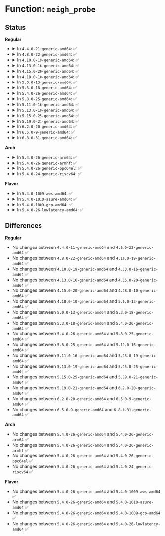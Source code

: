# Function: <code>neigh_probe</code>

## Status
<b>Regular</b>
<ul>
<li>
<details>
<summary>In <code>4.4.0-21-generic-amd64</code>: ✅</summary>

```c
void neigh_probe(struct neighbour * neigh)
```

```json
{
  "name": "neigh_probe",
  "collision_type": "Unique Static",
  "inline_type": "No",
  "funcs": [
    {
      "addr": 18446744071586334752,
      "name": "neigh_probe",
      "external": false,
      "loc": "net/core/neighbour.c:854",
      "file": "net/core/neighbour.c",
      "inline": "seen, unknown",
      "caller_inline": [],
      "caller_func": [
        "net/core/neighbour.c:__neigh_event_send",
        "net/core/neighbour.c:neigh_timer_handler"
      ]
    }
  ],
  "symbols": [
    {
      "addr": 18446744071586334752,
      "name": "neigh_probe",
      "section": ".text",
      "bind": "STB_LOCAL",
      "size": 91
    }
  ]
}
```
</details>
</li>
<li>
<details>
<summary>In <code>4.8.0-22-generic-amd64</code>: ✅</summary>

```c
void neigh_probe(struct neighbour * neigh)
```

```json
{
  "name": "neigh_probe",
  "collision_type": "Unique Static",
  "inline_type": "No",
  "funcs": [
    {
      "addr": 18446744071586767344,
      "name": "neigh_probe",
      "external": false,
      "loc": "net/core/neighbour.c:854",
      "file": "net/core/neighbour.c",
      "inline": "seen, unknown",
      "caller_inline": [],
      "caller_func": [
        "net/core/neighbour.c:__neigh_event_send",
        "net/core/neighbour.c:neigh_timer_handler"
      ]
    }
  ],
  "symbols": [
    {
      "addr": 18446744071586767344,
      "name": "neigh_probe",
      "section": ".text",
      "bind": "STB_LOCAL",
      "size": 91
    }
  ]
}
```
</details>
</li>
<li>
<details>
<summary>In <code>4.10.0-19-generic-amd64</code>: ✅</summary>

```c
void neigh_probe(struct neighbour * neigh)
```

```json
{
  "name": "neigh_probe",
  "collision_type": "Unique Static",
  "inline_type": "No",
  "funcs": [
    {
      "addr": 18446744071586954144,
      "name": "neigh_probe",
      "external": false,
      "loc": "net/core/neighbour.c:855",
      "file": "net/core/neighbour.c",
      "inline": "seen, unknown",
      "caller_inline": [],
      "caller_func": [
        "net/core/neighbour.c:__neigh_event_send",
        "net/core/neighbour.c:neigh_timer_handler"
      ]
    }
  ],
  "symbols": [
    {
      "addr": 18446744071586954144,
      "name": "neigh_probe",
      "section": ".text",
      "bind": "STB_LOCAL",
      "size": 91
    }
  ]
}
```
</details>
</li>
<li>
<details>
<summary>In <code>4.13.0-16-generic-amd64</code>: ✅</summary>

```c
void neigh_probe(struct neighbour * neigh)
```

```json
{
  "name": "neigh_probe",
  "collision_type": "Unique Static",
  "inline_type": "No",
  "funcs": [
    {
      "addr": 18446744071587078960,
      "name": "neigh_probe",
      "external": false,
      "loc": "net/core/neighbour.c:890",
      "file": "net/core/neighbour.c",
      "inline": "seen, unknown",
      "caller_inline": [],
      "caller_func": [
        "net/core/neighbour.c:__neigh_event_send",
        "net/core/neighbour.c:neigh_timer_handler"
      ]
    }
  ],
  "symbols": [
    {
      "addr": 18446744071587078960,
      "name": "neigh_probe",
      "section": ".text",
      "bind": "STB_LOCAL",
      "size": 99
    }
  ]
}
```
</details>
</li>
<li>
<details>
<summary>In <code>4.15.0-20-generic-amd64</code>: ✅</summary>

```c
void neigh_probe(struct neighbour * neigh)
```

```json
{
  "name": "neigh_probe",
  "collision_type": "Unique Static",
  "inline_type": "No",
  "funcs": [
    {
      "addr": 18446744071587580624,
      "name": "neigh_probe",
      "external": false,
      "loc": "net/core/neighbour.c:890",
      "file": "net/core/neighbour.c",
      "inline": "seen, unknown",
      "caller_inline": [],
      "caller_func": [
        "net/core/neighbour.c:__neigh_event_send",
        "net/core/neighbour.c:neigh_timer_handler"
      ]
    }
  ],
  "symbols": [
    {
      "addr": 18446744071587580624,
      "name": "neigh_probe",
      "section": ".text",
      "bind": "STB_LOCAL",
      "size": 102
    }
  ]
}
```
</details>
</li>
<li>
<details>
<summary>In <code>4.18.0-10-generic-amd64</code>: ✅</summary>

```c
void neigh_probe(struct neighbour * neigh)
```

```json
{
  "name": "neigh_probe",
  "collision_type": "Unique Static",
  "inline_type": "No",
  "funcs": [
    {
      "addr": 18446744071587889408,
      "name": "neigh_probe",
      "external": false,
      "loc": "net/core/neighbour.c:901",
      "file": "net/core/neighbour.c",
      "inline": "seen, unknown",
      "caller_inline": [],
      "caller_func": [
        "net/core/neighbour.c:__neigh_event_send",
        "net/core/neighbour.c:neigh_timer_handler"
      ]
    }
  ],
  "symbols": [
    {
      "addr": 18446744071587889408,
      "name": "neigh_probe",
      "section": ".text",
      "bind": "STB_LOCAL",
      "size": 102
    }
  ]
}
```
</details>
</li>
<li>
<details>
<summary>In <code>5.0.0-13-generic-amd64</code>: ✅</summary>

```c
void neigh_probe(struct neighbour * neigh)
```

```json
{
  "name": "neigh_probe",
  "collision_type": "Unique Static",
  "inline_type": "No",
  "funcs": [
    {
      "addr": 18446744071588030912,
      "name": "neigh_probe",
      "external": false,
      "loc": "net/core/neighbour.c:999",
      "file": "net/core/neighbour.c",
      "inline": "seen, unknown",
      "caller_inline": [],
      "caller_func": [
        "net/core/neighbour.c:__neigh_event_send",
        "net/core/neighbour.c:neigh_timer_handler"
      ]
    }
  ],
  "symbols": [
    {
      "addr": 18446744071588030912,
      "name": "neigh_probe",
      "section": ".text",
      "bind": "STB_LOCAL",
      "size": 102
    }
  ]
}
```
</details>
</li>
<li>
<details>
<summary>In <code>5.3.0-18-generic-amd64</code>: ✅</summary>

```c
void neigh_probe(struct neighbour * neigh)
```

```json
{
  "name": "neigh_probe",
  "collision_type": "Unique Static",
  "inline_type": "No",
  "funcs": [
    {
      "addr": 18446744071588343952,
      "name": "neigh_probe",
      "external": false,
      "loc": "net/core/neighbour.c:1003",
      "file": "net/core/neighbour.c",
      "inline": "seen, unknown",
      "caller_inline": [],
      "caller_func": [
        "net/core/neighbour.c:__neigh_event_send",
        "net/core/neighbour.c:neigh_timer_handler"
      ]
    }
  ],
  "symbols": [
    {
      "addr": 18446744071588343952,
      "name": "neigh_probe",
      "section": ".text",
      "bind": "STB_LOCAL",
      "size": 102
    }
  ]
}
```
</details>
</li>
<li>
<details>
<summary>In <code>5.4.0-26-generic-amd64</code>: ✅</summary>

```c
void neigh_probe(struct neighbour * neigh)
```

```json
{
  "name": "neigh_probe",
  "collision_type": "Unique Static",
  "inline_type": "No",
  "funcs": [
    {
      "addr": 18446744071588550400,
      "name": "neigh_probe",
      "external": false,
      "loc": "net/core/neighbour.c:1000",
      "file": "net/core/neighbour.c",
      "inline": "seen, unknown",
      "caller_inline": [],
      "caller_func": [
        "net/core/neighbour.c:__neigh_event_send",
        "net/core/neighbour.c:neigh_timer_handler"
      ]
    }
  ],
  "symbols": [
    {
      "addr": 18446744071588550400,
      "name": "neigh_probe",
      "section": ".text",
      "bind": "STB_LOCAL",
      "size": 102
    }
  ]
}
```
</details>
</li>
<li>
<details>
<summary>In <code>5.8.0-25-generic-amd64</code>: ✅</summary>

```c
void neigh_probe(struct neighbour * neigh)
```

```json
{
  "name": "neigh_probe",
  "collision_type": "Unique Static",
  "inline_type": "No",
  "funcs": [
    {
      "addr": 18446744071589401328,
      "name": "neigh_probe",
      "external": false,
      "loc": "net/core/neighbour.c:1000",
      "file": "net/core/neighbour.c",
      "inline": "seen, unknown",
      "caller_inline": [],
      "caller_func": [
        "net/core/neighbour.c:__neigh_event_send",
        "net/core/neighbour.c:neigh_timer_handler"
      ]
    }
  ],
  "symbols": [
    {
      "addr": 18446744071589401328,
      "name": "neigh_probe",
      "section": ".text",
      "bind": "STB_LOCAL",
      "size": 102
    }
  ]
}
```
</details>
</li>
<li>
<details>
<summary>In <code>5.11.0-16-generic-amd64</code>: ✅</summary>

```c
void neigh_probe(struct neighbour * neigh)
```

```json
{
  "name": "neigh_probe",
  "collision_type": "Unique Static",
  "inline_type": "No",
  "funcs": [
    {
      "addr": 18446744071589402176,
      "name": "neigh_probe",
      "external": false,
      "loc": "net/core/neighbour.c:1002",
      "file": "net/core/neighbour.c",
      "inline": "seen, unknown",
      "caller_inline": [],
      "caller_func": [
        "net/core/neighbour.c:__neigh_event_send",
        "net/core/neighbour.c:neigh_timer_handler"
      ]
    }
  ],
  "symbols": [
    {
      "addr": 18446744071589402176,
      "name": "neigh_probe",
      "section": ".text",
      "bind": "STB_LOCAL",
      "size": 102
    }
  ]
}
```
</details>
</li>
<li>
<details>
<summary>In <code>5.13.0-19-generic-amd64</code>: ✅</summary>

```c
void neigh_probe(struct neighbour * neigh)
```

```json
{
  "name": "neigh_probe",
  "collision_type": "Unique Static",
  "inline_type": "No",
  "funcs": [
    {
      "addr": 18446744071589299136,
      "name": "neigh_probe",
      "external": false,
      "loc": "net/core/neighbour.c:1006",
      "file": "net/core/neighbour.c",
      "inline": "seen, unknown",
      "caller_inline": [],
      "caller_func": [
        "net/core/neighbour.c:__neigh_event_send",
        "net/core/neighbour.c:neigh_timer_handler"
      ]
    }
  ],
  "symbols": [
    {
      "addr": 18446744071589299136,
      "name": "neigh_probe",
      "section": ".text",
      "bind": "STB_LOCAL",
      "size": 102
    }
  ]
}
```
</details>
</li>
<li>
<details>
<summary>In <code>5.15.0-25-generic-amd64</code>: ✅</summary>

```c
void neigh_probe(struct neighbour * neigh)
```

```json
{
  "name": "neigh_probe",
  "collision_type": "Unique Static",
  "inline_type": "No",
  "funcs": [
    {
      "addr": 18446744071590027312,
      "name": "neigh_probe",
      "external": false,
      "loc": "net/core/neighbour.c:1001",
      "file": "net/core/neighbour.c",
      "inline": "seen, unknown",
      "caller_inline": [],
      "caller_func": [
        "net/core/neighbour.c:__neigh_event_send",
        "net/core/neighbour.c:neigh_timer_handler"
      ]
    }
  ],
  "symbols": [
    {
      "addr": 18446744071590027312,
      "name": "neigh_probe",
      "section": ".text",
      "bind": "STB_LOCAL",
      "size": 102
    }
  ]
}
```
</details>
</li>
<li>
<details>
<summary>In <code>5.19.0-21-generic-amd64</code>: ✅</summary>

```c
void neigh_probe(struct neighbour * neigh)
```

```json
{
  "name": "neigh_probe",
  "collision_type": "Unique Static",
  "inline_type": "No",
  "funcs": [
    {
      "addr": 18446744071591569152,
      "name": "neigh_probe",
      "external": false,
      "loc": "net/core/neighbour.c:1046",
      "file": "net/core/neighbour.c",
      "inline": "seen, unknown",
      "caller_inline": [],
      "caller_func": [
        "net/core/neighbour.c:__neigh_event_send",
        "net/core/neighbour.c:neigh_timer_handler"
      ]
    }
  ],
  "symbols": [
    {
      "addr": 18446744071591569152,
      "name": "neigh_probe",
      "section": ".text",
      "bind": "STB_LOCAL",
      "size": 117
    }
  ]
}
```
</details>
</li>
<li>
<details>
<summary>In <code>6.2.0-20-generic-amd64</code>: ✅</summary>

```c
void neigh_probe(struct neighbour * neigh)
```

```json
{
  "name": "neigh_probe",
  "collision_type": "Unique Static",
  "inline_type": "No",
  "funcs": [
    {
      "addr": 18446744071593347968,
      "name": "neigh_probe",
      "external": false,
      "loc": "net/core/neighbour.c:1086",
      "file": "net/core/neighbour.c",
      "inline": "seen, unknown",
      "caller_inline": [],
      "caller_func": [
        "net/core/neighbour.c:__neigh_event_send",
        "net/core/neighbour.c:neigh_timer_handler"
      ]
    }
  ],
  "symbols": [
    {
      "addr": 18446744071593347968,
      "name": "neigh_probe",
      "section": ".text",
      "bind": "STB_LOCAL",
      "size": 117
    }
  ]
}
```
</details>
</li>
<li>
<details>
<summary>In <code>6.5.0-9-generic-amd64</code>: ✅</summary>

```c
void neigh_probe(struct neighbour * neigh)
```

```json
{
  "name": "neigh_probe",
  "collision_type": "Unique Static",
  "inline_type": "No",
  "funcs": [
    {
      "addr": 18446744071593809904,
      "name": "neigh_probe",
      "external": false,
      "loc": "net/core/neighbour.c:1055",
      "file": "net/core/neighbour.c",
      "inline": "seen, unknown",
      "caller_inline": [],
      "caller_func": [
        "net/core/neighbour.c:__neigh_event_send",
        "net/core/neighbour.c:neigh_timer_handler"
      ]
    }
  ],
  "symbols": [
    {
      "addr": 18446744071593809904,
      "name": "neigh_probe",
      "section": ".text",
      "bind": "STB_LOCAL",
      "size": 117
    }
  ]
}
```
</details>
</li>
<li>
<details>
<summary>In <code>6.8.0-31-generic-amd64</code>: ✅</summary>

```c
void neigh_probe(struct neighbour * neigh)
```

```json
{
  "name": "neigh_probe",
  "collision_type": "Unique Static",
  "inline_type": "No",
  "funcs": [
    {
      "addr": 18446744071594591360,
      "name": "neigh_probe",
      "external": false,
      "loc": "net/core/neighbour.c:1066",
      "file": "net/core/neighbour.c",
      "inline": "seen, unknown",
      "caller_inline": [],
      "caller_func": [
        "net/core/neighbour.c:__neigh_event_send",
        "net/core/neighbour.c:neigh_timer_handler"
      ]
    }
  ],
  "symbols": [
    {
      "addr": 18446744071594591360,
      "name": "neigh_probe",
      "section": ".text",
      "bind": "STB_LOCAL",
      "size": 117
    }
  ]
}
```
</details>
</li>
</ul>
<b>Arch</b>
<ul>
<li>
<details>
<summary>In <code>5.4.0-26-generic-arm64</code>: ✅</summary>

```c
void neigh_probe(struct neighbour * neigh)
```

```json
{
  "name": "neigh_probe",
  "collision_type": "Unique Static",
  "inline_type": "No",
  "funcs": [
    {
      "addr": 18446603336502093872,
      "name": "neigh_probe",
      "external": false,
      "loc": "net/core/neighbour.c:1000",
      "file": "net/core/neighbour.c",
      "inline": "seen, unknown",
      "caller_inline": [],
      "caller_func": [
        "net/core/neighbour.c:__neigh_event_send",
        "net/core/neighbour.c:neigh_timer_handler"
      ]
    }
  ],
  "symbols": [
    {
      "addr": 18446603336502093872,
      "name": "neigh_probe",
      "section": ".text",
      "bind": "STB_LOCAL",
      "size": 164
    }
  ]
}
```
</details>
</li>
<li>
<details>
<summary>In <code>5.4.0-26-generic-armhf</code>: ✅</summary>

```c
void neigh_probe(struct neighbour * neigh)
```

```json
{
  "name": "neigh_probe",
  "collision_type": "Unique Static",
  "inline_type": "No",
  "funcs": [
    {
      "addr": 3234839272,
      "name": "neigh_probe",
      "external": false,
      "loc": "net/core/neighbour.c:1000",
      "file": "net/core/neighbour.c",
      "inline": "seen, unknown",
      "caller_inline": [],
      "caller_func": [
        "net/core/neighbour.c:__neigh_event_send",
        "net/core/neighbour.c:neigh_timer_handler"
      ]
    }
  ],
  "symbols": [
    {
      "addr": 3234839272,
      "name": "neigh_probe",
      "section": ".text",
      "bind": "STB_LOCAL",
      "size": 160
    }
  ]
}
```
</details>
</li>
<li>
<details>
<summary>In <code>5.4.0-26-generic-ppc64el</code>: ✅</summary>

```c
void neigh_probe(struct neighbour * neigh)
```

```json
{
  "name": "neigh_probe",
  "collision_type": "Unique Static",
  "inline_type": "No",
  "funcs": [
    {
      "addr": 13835058055295544480,
      "name": "neigh_probe",
      "external": false,
      "loc": "net/core/neighbour.c:1000",
      "file": "net/core/neighbour.c",
      "inline": "seen, unknown",
      "caller_inline": [],
      "caller_func": [
        "net/core/neighbour.c:__neigh_event_send",
        "net/core/neighbour.c:neigh_timer_handler"
      ]
    }
  ],
  "symbols": [
    {
      "addr": 13835058055295544480,
      "name": "neigh_probe",
      "section": ".text",
      "bind": "STB_LOCAL",
      "size": 200
    }
  ]
}
```
</details>
</li>
<li>
<details>
<summary>In <code>5.4.0-24-generic-riscv64</code>: ✅</summary>

```c
void neigh_probe(struct neighbour * neigh)
```

```json
{
  "name": "neigh_probe",
  "collision_type": "Unique Static",
  "inline_type": "No",
  "funcs": [
    {
      "addr": 18446743936278363096,
      "name": "neigh_probe",
      "external": false,
      "loc": "net/core/neighbour.c:1000",
      "file": "net/core/neighbour.c",
      "inline": "seen, unknown",
      "caller_inline": [],
      "caller_func": [
        "net/core/neighbour.c:__neigh_event_send",
        "net/core/neighbour.c:neigh_timer_handler"
      ]
    }
  ],
  "symbols": [
    {
      "addr": 18446743936278363096,
      "name": "neigh_probe",
      "section": ".text",
      "bind": "STB_LOCAL",
      "size": 108
    }
  ]
}
```
</details>
</li>
</ul>
<b>Flavor</b>
<ul>
<li>
<details>
<summary>In <code>5.4.0-1009-aws-amd64</code>: ✅</summary>

```c
void neigh_probe(struct neighbour * neigh)
```

```json
{
  "name": "neigh_probe",
  "collision_type": "Unique Static",
  "inline_type": "No",
  "funcs": [
    {
      "addr": 18446744071588157136,
      "name": "neigh_probe",
      "external": false,
      "loc": "net/core/neighbour.c:1000",
      "file": "net/core/neighbour.c",
      "inline": "seen, unknown",
      "caller_inline": [],
      "caller_func": [
        "net/core/neighbour.c:__neigh_event_send",
        "net/core/neighbour.c:neigh_timer_handler"
      ]
    }
  ],
  "symbols": [
    {
      "addr": 18446744071588157136,
      "name": "neigh_probe",
      "section": ".text",
      "bind": "STB_LOCAL",
      "size": 102
    }
  ]
}
```
</details>
</li>
<li>
<details>
<summary>In <code>5.4.0-1010-azure-amd64</code>: ✅</summary>

```c
void neigh_probe(struct neighbour * neigh)
```

```json
{
  "name": "neigh_probe",
  "collision_type": "Unique Static",
  "inline_type": "No",
  "funcs": [
    {
      "addr": 18446744071587869968,
      "name": "neigh_probe",
      "external": false,
      "loc": "net/core/neighbour.c:1000",
      "file": "net/core/neighbour.c",
      "inline": "seen, unknown",
      "caller_inline": [],
      "caller_func": [
        "net/core/neighbour.c:__neigh_event_send",
        "net/core/neighbour.c:neigh_timer_handler"
      ]
    }
  ],
  "symbols": [
    {
      "addr": 18446744071587869968,
      "name": "neigh_probe",
      "section": ".text",
      "bind": "STB_LOCAL",
      "size": 102
    }
  ]
}
```
</details>
</li>
<li>
<details>
<summary>In <code>5.4.0-1009-gcp-amd64</code>: ✅</summary>

```c
void neigh_probe(struct neighbour * neigh)
```

```json
{
  "name": "neigh_probe",
  "collision_type": "Unique Static",
  "inline_type": "No",
  "funcs": [
    {
      "addr": 18446744071588488960,
      "name": "neigh_probe",
      "external": false,
      "loc": "net/core/neighbour.c:1000",
      "file": "net/core/neighbour.c",
      "inline": "seen, unknown",
      "caller_inline": [],
      "caller_func": [
        "net/core/neighbour.c:__neigh_event_send",
        "net/core/neighbour.c:neigh_timer_handler"
      ]
    }
  ],
  "symbols": [
    {
      "addr": 18446744071588488960,
      "name": "neigh_probe",
      "section": ".text",
      "bind": "STB_LOCAL",
      "size": 102
    }
  ]
}
```
</details>
</li>
<li>
<details>
<summary>In <code>5.4.0-26-lowlatency-amd64</code>: ✅</summary>

```c
void neigh_probe(struct neighbour * neigh)
```

```json
{
  "name": "neigh_probe",
  "collision_type": "Unique Static",
  "inline_type": "No",
  "funcs": [
    {
      "addr": 18446744071588625856,
      "name": "neigh_probe",
      "external": false,
      "loc": "net/core/neighbour.c:1000",
      "file": "net/core/neighbour.c",
      "inline": "seen, unknown",
      "caller_inline": [],
      "caller_func": [
        "net/core/neighbour.c:__neigh_event_send",
        "net/core/neighbour.c:neigh_timer_handler"
      ]
    }
  ],
  "symbols": [
    {
      "addr": 18446744071588625856,
      "name": "neigh_probe",
      "section": ".text",
      "bind": "STB_LOCAL",
      "size": 107
    }
  ]
}
```
</details>
</li>
</ul>

## Differences
<b>Regular</b>
<ul>
<li>
No changes between <code>4.4.0-21-generic-amd64</code> and <code>4.8.0-22-generic-amd64</code> ✅
</li>
<li>
No changes between <code>4.8.0-22-generic-amd64</code> and <code>4.10.0-19-generic-amd64</code> ✅
</li>
<li>
No changes between <code>4.10.0-19-generic-amd64</code> and <code>4.13.0-16-generic-amd64</code> ✅
</li>
<li>
No changes between <code>4.13.0-16-generic-amd64</code> and <code>4.15.0-20-generic-amd64</code> ✅
</li>
<li>
No changes between <code>4.15.0-20-generic-amd64</code> and <code>4.18.0-10-generic-amd64</code> ✅
</li>
<li>
No changes between <code>4.18.0-10-generic-amd64</code> and <code>5.0.0-13-generic-amd64</code> ✅
</li>
<li>
No changes between <code>5.0.0-13-generic-amd64</code> and <code>5.3.0-18-generic-amd64</code> ✅
</li>
<li>
No changes between <code>5.3.0-18-generic-amd64</code> and <code>5.4.0-26-generic-amd64</code> ✅
</li>
<li>
No changes between <code>5.4.0-26-generic-amd64</code> and <code>5.8.0-25-generic-amd64</code> ✅
</li>
<li>
No changes between <code>5.8.0-25-generic-amd64</code> and <code>5.11.0-16-generic-amd64</code> ✅
</li>
<li>
No changes between <code>5.11.0-16-generic-amd64</code> and <code>5.13.0-19-generic-amd64</code> ✅
</li>
<li>
No changes between <code>5.13.0-19-generic-amd64</code> and <code>5.15.0-25-generic-amd64</code> ✅
</li>
<li>
No changes between <code>5.15.0-25-generic-amd64</code> and <code>5.19.0-21-generic-amd64</code> ✅
</li>
<li>
No changes between <code>5.19.0-21-generic-amd64</code> and <code>6.2.0-20-generic-amd64</code> ✅
</li>
<li>
No changes between <code>6.2.0-20-generic-amd64</code> and <code>6.5.0-9-generic-amd64</code> ✅
</li>
<li>
No changes between <code>6.5.0-9-generic-amd64</code> and <code>6.8.0-31-generic-amd64</code> ✅
</li>
</ul>
<b>Arch</b>
<ul>
<li>
No changes between <code>5.4.0-26-generic-amd64</code> and <code>5.4.0-26-generic-arm64</code> ✅
</li>
<li>
No changes between <code>5.4.0-26-generic-amd64</code> and <code>5.4.0-26-generic-armhf</code> ✅
</li>
<li>
No changes between <code>5.4.0-26-generic-amd64</code> and <code>5.4.0-26-generic-ppc64el</code> ✅
</li>
<li>
No changes between <code>5.4.0-26-generic-amd64</code> and <code>5.4.0-24-generic-riscv64</code> ✅
</li>
</ul>
<b>Flavor</b>
<ul>
<li>
No changes between <code>5.4.0-26-generic-amd64</code> and <code>5.4.0-1009-aws-amd64</code> ✅
</li>
<li>
No changes between <code>5.4.0-26-generic-amd64</code> and <code>5.4.0-1010-azure-amd64</code> ✅
</li>
<li>
No changes between <code>5.4.0-26-generic-amd64</code> and <code>5.4.0-1009-gcp-amd64</code> ✅
</li>
<li>
No changes between <code>5.4.0-26-generic-amd64</code> and <code>5.4.0-26-lowlatency-amd64</code> ✅
</li>
</ul>
